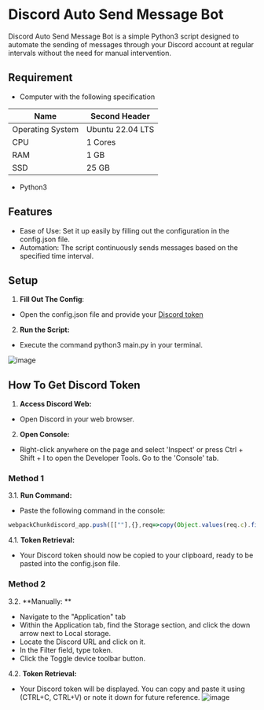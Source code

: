 # Discord Auto Send Message Bot
Discord Auto Send Message Bot is a simple Python3 script designed to automate the sending of messages through your Discord account at regular intervals without the need for manual intervention.

## Requirement
- Computer with the following specification

| Name | Second Header |
| ------------- | ------------- |
| Operating System  | Ubuntu 22.04 LTS  |
| CPU  | 1 Cores  |
| RAM  | 1 GB  |
| SSD  | 25 GB  |
- Python3  

## Features
- Ease of Use: Set it up easily by filling out the configuration in the config.json file.
- Automation: The script continuously sends messages based on the specified time interval.

## Setup
1. **Fill Out The Config**:
- Open the config.json file and provide your [Discord token](##How-To-Get-Discord-Token)
2. **Run the Script:**
- Execute the command python3 main.py in your terminal.
  
![image](https://github.com/nmluthfi/Discord-Auto-Send-Message-Bot/assets/33769324/03101b10-2cf4-4246-8b8a-031fe5d806ae)


## How To Get Discord Token

1. **Access Discord Web:**
- Open Discord in your web browser.
2. **Open Console:**
-  Right-click anywhere on the page and select 'Inspect' or press Ctrl + Shift + I to open the Developer Tools. Go to the 'Console' tab.

### Method 1
3.1. **Run Command:**
- Paste the following command in the console:
```js
webpackChunkdiscord_app.push([[""],{},req=>copy(Object.values(req.c).find(x => x?.exports?.default?.getToken).exports.default.getToken())])
```
4.1. **Token Retrieval:**
- Your Discord token should now be copied to your clipboard, ready to be pasted into the config.json file.

### Method 2
3.2. **Manually: **
- Navigate to the "Application" tab
- Within the Application tab, find the Storage section, and click the down arrow next to Local storage.
- Locate the Discord URL and click on it.
- In the Filter field, type token.
- Click the Toggle device toolbar button.
  
4.2. **Token Retrieval:**
- Your Discord token will be displayed. You can copy and paste it using (CTRL+C, CTRL+V) or note it down for future reference.
![image](https://github.com/nmluthfi/Discord-Auto-Send-Message-Bot/assets/33769324/958df214-cd89-4dd1-b356-8af2c67d3504)

